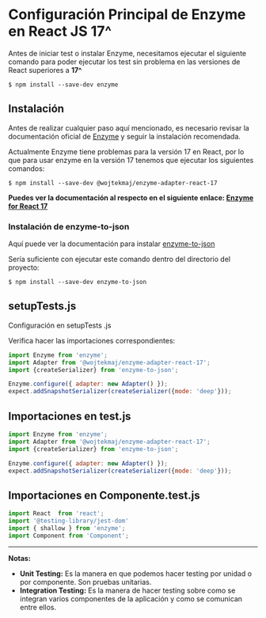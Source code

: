# Configuración Principal de Enzyme en React JS 17^

Antes de iniciar test o instalar Enzyme, necesitamos ejecutar el siguiente comando para poder ejecutar los test sin problema en las versiones de React superiores a **17^**


`$ npm install --save-dev enzyme`

## Instalación 
Antes de realizar cualquier paso aquí mencionado, es necesario revisar la documentación oficial de [Enzyme](https://enzymejs.github.io/enzyme/ "Enzyme") y seguir la instalación recomendada.

Actualmente Enzyme tiene problemas para la versión 17 en React, por lo que para usar enzyme en la versión 17 tenemos que ejecutar los siguientes comandos:

`$ npm install --save-dev @wojtekmaj/enzyme-adapter-react-17`

**Puedes ver la documentación al respecto en el siguiente enlace: [Enzyme for React 17 ](https://github.com/wojtekmaj/enzyme-adapter-react-17 "Enzyme for React 17 ")**

### Instalación de enzyme-to-json

Aquí puede ver la documentación para instalar [enzyme-to-json](https://www.npmjs.com/package/enzyme-to-json "enzyme-to-json")

Sería suficiente con ejecutar este comando dentro del directorio del proyecto:

`$ npm install --save-dev enzyme-to-json`


## setupTests.js

Configuración en setupTests .js

Verifica hacer las importaciones correspondientes: 

```javascript
import Enzyme from 'enzyme';
import Adapter from '@wojtekmaj/enzyme-adapter-react-17';
import {createSerializer} from 'enzyme-to-json';

Enzyme.configure({ adapter: new Adapter() });
expect.addSnapshotSerializer(createSerializer({mode: 'deep'}));
```

## Importaciones en test.js
  
  ```javascript
import Enzyme from 'enzyme';
import Adapter from '@wojtekmaj/enzyme-adapter-react-17';
import {createSerializer} from 'enzyme-to-json';

Enzyme.configure({ adapter: new Adapter() });
expect.addSnapshotSerializer(createSerializer({mode: 'deep'}));
```

## Importaciones en Componente.test.js
```javascript
import React  from 'react';
import '@testing-library/jest-dom'
import { shallow } from 'enzyme';
import Component from 'Component';
```
----------------------------------------------------------
**Notas:**

- **Unit Testing:** Es la manera en que podemos hacer testing por unidad o por componente. Son pruebas unitarias.
- **Integration Testing:** Es la manera de hacer testing sobre como se integran varios componentes de la aplicación y como se comunican entre ellos. 
